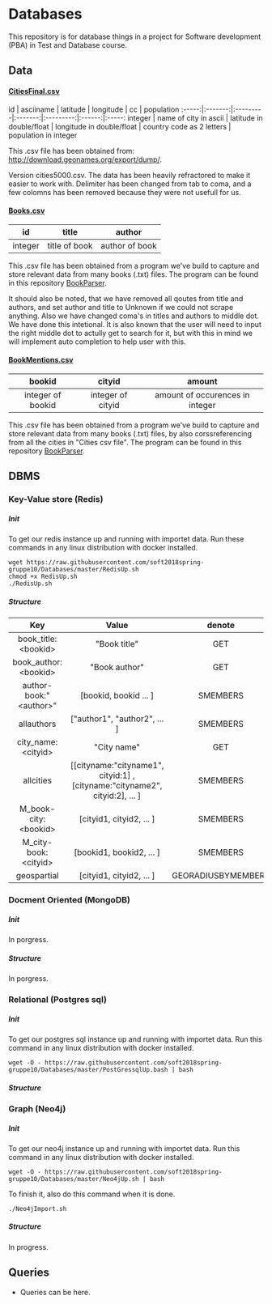 # Databases
This repository is for database things in a project for Software development (PBA) in Test and Database course.

## Data

#### [CitiesFinal.csv](https://github.com/soft2018spring-gruppe10/Databases/blob/master/TestCities.csv)
id  | asciiname | latitude | longitude | cc | population
:-----:|:-------:|:---------|:-------:|:---------:|:------:|:-----:
integer |  name of city in ascii | latitude in double/float | longitude in double/float | country code as 2 letters | population in integer

This .csv file has been obtained from: http://download.geonames.org/export/dump/.

Version cities5000.csv. The data has been heavily refractored to make it easier to work with. Delimiter has been changed from tab to coma, and a few colomns has been removed because they were not usefull for us.

#### [Books.csv](https://github.com/soft2018spring-gruppe10/Databases/blob/master/TestBooks.csv)
id | title | author 
:-----:|:-------:|:--------:
integer | title of book | author of book

This .csv file has been obtained from a program we've build to capture and store relevant data from many books (.txt) files. The program can be found in this repository [BookParser](https://github.com/soft2018spring-gruppe10/Databases/blob/master/BookParser/src/main/java/main.java).

It should also be noted, that we have removed all qoutes from title and authors, and set author and title to Unknown if we could not scrape anything. Also we have changed coma's in titles and authors to middle dot. We have done this intetional. It is also known that the user will need to input the right middle dot to actully get to search for it, but with this in mind we will implement auto completion to help user with this.

#### [BookMentions.csv](https://github.com/soft2018spring-gruppe10/Databases/blob/master/TestMentions.csv)
bookid | cityid | amount
:-----:|:-------:|:----------:
integer of bookid | integer of cityid | amount of occurences in integer

This .csv file has been obtained from a program we've build to capture and store relevant data from many books (.txt) files, by also corssreferencing from all the cities in "Cities csv file". The program can be found in this repository [BookParser](https://github.com/soft2018spring-gruppe10/Databases/blob/master/BookParser/src/main/java/main.java).

## DBMS

### Key-Value store (Redis)
##### Init
To get our redis instance up and running with importet data. Run these commands in any linux distribution with docker installed.
```
wget https://raw.githubusercontent.com/soft2018spring-gruppe10/Databases/master/RedisUp.sh
chmod +x RedisUp.sh
./RedisUp.sh
```
##### Structure

Key | Value | denote
:-------------:|:--------------:|:---------------:
book_title:\<bookid\> | "Book title" | GET
book_author:\<bookid\> | "Book author" | GET
author-book:"\<author\>" | [bookid, bookid ... ] | SMEMBERS
allauthors | ["author1", "author2", ... ] | SMEMBERS
city_name:\<cityid\> | "City name" | GET
allcities | [[cityname:"cityname1", cityid:1] ,[cityname:"cityname2", cityid:2], ... ] | SMEMBERS
M_book-city:\<bookid\> | [cityid1, cityid2, ... ] | SMEMBERS
M_city-book:\<cityid\> | [bookid1, bookid2, ... ] | SMEMBERS
geospartial | [cityid1, cityid2, ... ] | GEORADIUSBYMEMBERS



### Docment Oriented (MongoDB)

##### Init
In porgress.
##### Structure
In porgress.


### Relational (Postgres sql)
##### Init
To get our postgres sql instance up and running with importet data. Run this command in any linux distribution with docker installed.
```
wget -O - https://raw.githubusercontent.com/soft2018spring-gruppe10/Databases/master/PostGressqlUp.bash | bash
```

##### Structure

### Graph (Neo4j)
##### Init
To get our neo4j instance up and running with importet data. Run this command in any linux distribution with docker installed.
```
wget -O - https://raw.githubusercontent.com/soft2018spring-gruppe10/Databases/master/Neo4jUp.sh | bash
```
To finish it, also do this command when it is done.
```
./Neo4jImport.sh
```

##### Structure
In progress.


## Queries
- Queries can be here.
